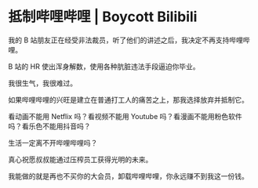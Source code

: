# 抵制哔哩哔哩 | Boycott Bilibili

我的 B 站朋友正在经受非法裁员，听了他们的讲述之后，我决定不再支持哔哩哔哩。

B 站的 HR 使出浑身解数，使用各种肮脏违法手段逼迫你毕业。

我很生气，我很难过。

如果哔哩哔哩的兴旺是建立在普通打工人的痛苦之上，那我选择放弃并抵制它。

看动画不能用 Netflix 吗？看视频不能用 Youtube 吗？看漫画不能用粉色软件吗？看乐色不能用抖音吗？

生活一定离不开哔哩哔哩吗？

真心祝愿叔叔能通过压榨员工获得光明的未来。

我能做的就是再也不买你的大会员，卸载哔哩哔哩，你永远赚不到我这一份钱。
